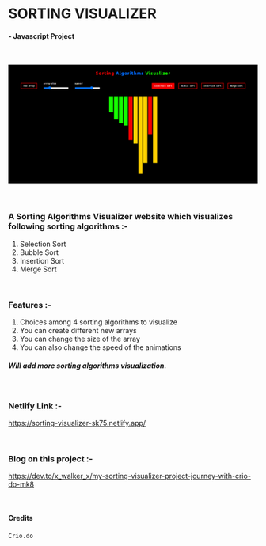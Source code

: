 # SORTING VISUALIZER
####      - Javascript Project
<br/>

![Site Image](./sorting_visualizer.png?raw=true "Sorting Viusalizer")

<br/>

### A Sorting Algorithms Visualizer website which visualizes following sorting algorithms :- 
1. Selection Sort
2. Bubble Sort
3. Insertion Sort
4. Merge Sort

<br/>

### Features :- 
1. Choices among 4 sorting algorithms to visualize
2. You can create different new arrays  
3. You can change the size of the array 
4. You can also change the speed of the animations

##### Will add more sorting algorithms visualization.  

<br/>

### Netlify Link :- 
https://sorting-visualizer-sk75.netlify.app/

<br/>

### Blog on this project :- 
https://dev.to/x_walker_x/my-sorting-visualizer-project-journey-with-crio-do-mk8

<br/>

#### Credits 
    Crio.do
